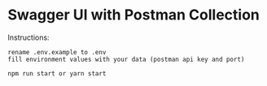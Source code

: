 # Swagger UI with Postman Collection

Instructions:
```
rename .env.example to .env
fill environment values with your data (postman api key and port)

npm run start or yarn start
```